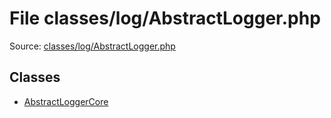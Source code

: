 File classes/log/AbstractLogger.php
=========

Source: [classes/log/AbstractLogger.php](https://github.com/PrestaShop/PrestaShop/blob/1.6.0.4/classes/log/AbstractLogger.php)


Classes
-------

* [AbstractLoggerCore](class.AbstractLoggerCore.md)

